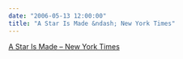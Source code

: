 ```yaml
---
date: "2006-05-13 12:00:00"
title: "A Star Is Made &ndash; New York Times"
---
```


[A Star Is Made &ndash; New York Times](/lemire/blog/2006/05-13-a-star-is-made-new-york-times)

